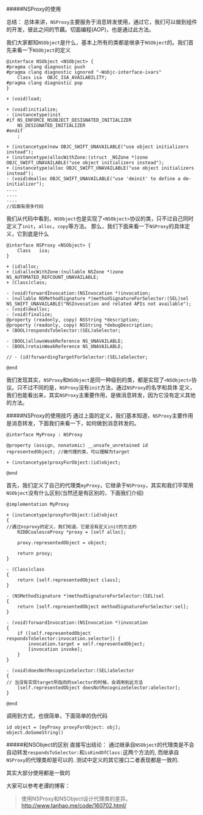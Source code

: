 #####NSProxy的使用

总结：
总体来讲，`NSProxy`主要服务于消息转发使用，通过它，我们可以做到组件的开发，彼此之间的节藕。切面编程(AOP)，也是通过此方法。


我们大家都知`NSObject`是什么，基本上所有的类都是继承于`NSObject`的。我们首先来看一下`NSObject`的定义
```
@interface NSObject <NSObject> {
#pragma clang diagnostic push
#pragma clang diagnostic ignored "-Wobjc-interface-ivars"
    Class isa  OBJC_ISA_AVAILABILITY;
#pragma clang diagnostic pop
}

+ (void)load;

+ (void)initialize;
- (instancetype)init
#if NS_ENFORCE_NSOBJECT_DESIGNATED_INITIALIZER
    NS_DESIGNATED_INITIALIZER
#endif
    ;

+ (instancetype)new OBJC_SWIFT_UNAVAILABLE("use object initializers instead");
+ (instancetype)allocWithZone:(struct _NSZone *)zone OBJC_SWIFT_UNAVAILABLE("use object initializers instead");
+ (instancetype)alloc OBJC_SWIFT_UNAVAILABLE("use object initializers instead");
- (void)dealloc OBJC_SWIFT_UNAVAILABLE("use 'deinit' to define a de-initializer");
....
....
....
//后面有很多代码
```
我们从代码中看到，`NSObject`也是实现了`<NSObject>`协议的类，只不过自己同时定义了`init`，`alloc`，`copy`等方法。
那么，我们下面来看一下`NSProxy`的具体定义，它到底是什么
```
@interface NSProxy <NSObject> {
    Class	isa;
}

+ (id)alloc;
+ (id)allocWithZone:(nullable NSZone *)zone NS_AUTOMATED_REFCOUNT_UNAVAILABLE;
+ (Class)class;

- (void)forwardInvocation:(NSInvocation *)invocation;
- (nullable NSMethodSignature *)methodSignatureForSelector:(SEL)sel NS_SWIFT_UNAVAILABLE("NSInvocation and related APIs not available");
- (void)dealloc;
- (void)finalize;
@property (readonly, copy) NSString *description;
@property (readonly, copy) NSString *debugDescription;
+ (BOOL)respondsToSelector:(SEL)aSelector;

- (BOOL)allowsWeakReference NS_UNAVAILABLE;
- (BOOL)retainWeakReference NS_UNAVAILABLE;

// - (id)forwardingTargetForSelector:(SEL)aSelector;

@end
```
我们发现其实，`NSProxy`和`NSObject`是同一种级别的类，都是实现了`<NSObject>`协议。只不过不同的是，`NSProxy`没有`init`方法，通过`NSProxy`的名字和具体 定义，我们也能看出来，其实`NSProxy`主重要作用，是做消息转发，因为它没有定义其他的方法。

#####NSProxy的使用技巧
通过上面的定义，我们基本知道，`NSProxy`主要作用是消息转发，下面我们来看一下，如何做到消息转发的。
```
@interface MyProxy : NSProxy

@property (assign, nonatomic) __unsafe_unretained id representedObject; //被代理的类，可以理解为target

+ (instancetype)proxyForObject:(id)object;

@end
```
首先，我们定义了自己的代理类`myProxy`，它继承于`NSProxy`，其实和我们平常用`NSObject`没有什么区别(当然还是有区别的，下面我们介绍)
```
@implementation MyProxy

+ (instancetype)proxyForObject:(id)object
{
//通过nsproxy的定义，我们知道，它是没有定义init的方法的
    RZDBCoalesceProxy *proxy = [self alloc];
    
    proxy.representedObject = object;

    return proxy;
}

- (Class)class
{
    return [self.representedObject class];
}

- (NSMethodSignature *)methodSignatureForSelector:(SEL)sel
{
    return [self.representedObject methodSignatureForSelector:sel];
}

- (void)forwardInvocation:(NSInvocation *)invocation
{
	if ([self.representedObject respondsToSelector:invocation.selector]) {
		invocation.target = self.representedObject;
	    [invocation invoke];
	}
}

- (void)doesNotRecognizeSelector:(SEL)aSelector
{
// 当没有实现target所指向的selector的时候，会调用到此方法
	[self.representedObject doesNotRecognizeSelector:aSelector];
}

@end
```
调用到方式，也很简单，下面简单的伪代码
```
id object = [myProxy proxyForObject: obj];
object.doSomeString()
```

#####和NSObject的区别
直接写出结论：
通过继承自`NSObject`的代理类是不会自动转发`respondsToSelector:`和`isKindOfClass:`这两个方法的, 而继承自`NSProxy`的代理类却是可以的. 测试<NSObject>中定义的其它接口二者表现都是一致的.

其实大部分使用都是一致的

大家可以参考老谭的博客：
>使用NSProxy和NSObject设计代理类的差异。http://www.tanhao.me/code/160702.html/




